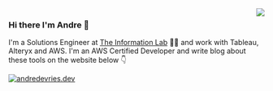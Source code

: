 <img align='right' src="https://github-readme-stats.vercel.app/api?username=andre347">

### Hi there I'm Andre :wave:

I'm a Solutions Engineer at [The Information Lab](https://github.com/TheInformationLab) 👨‍💻 and work with Tableau, Alteryx and AWS. I'm an AWS Certified Developer and write blog about these tools on the website below :point_down:

[![andredevries.dev](https://img.shields.io/static/v1?label=andredevries&message=%20&color=orange&logo=&style=flat-square&logoColor=white)](https://www.andredevries.dev)
